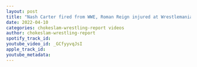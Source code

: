 ```yaml
---
layout: post
title: "Nash Carter fired from WWE, Roman Reign injured at Wrestlemania, AEW, NJPW Wrestling Round up!"
date: 2022-04-10
categories: chokeslam-wrestling-report videos
author: chokeslam-wrestling-report
spotify_track_id: 
youtube_video_id: _GCfyyvqJsI
apple_track_id: 
youtube_metadata: 
---
```

